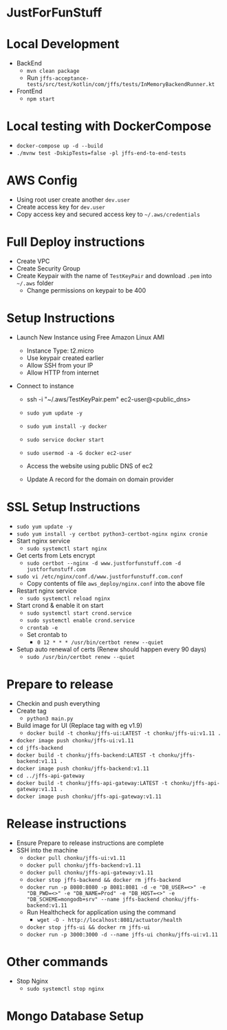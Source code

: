 # JustForFunStuff

# Local Development
 - BackEnd
   - `mvn clean package`
   - Run `jffs-acceptance-tests/src/test/kotlin/com/jffs/tests/InMemoryBackendRunner.kt`
 - FrontEnd
   - `npm start`

# Local testing with DockerCompose
 - `docker-compose up -d --build`
 - `./mvnw test -DskipTests=false -pl jffs-end-to-end-tests`

# AWS Config
 - Using root user create another `dev.user`
 - Create access key for `dev.user`
 - Copy access key and secured access key to `~/.aws/credentials`

# Full Deploy instructions
 - Create VPC
 - Create Security Group
 - Create Keypair with the name of `TestKeyPair` and download `.pem` into `~/.aws` folder
   - Change permissions on keypair to be 400

# Setup Instructions
 - Launch New Instance using Free Amazon Linux AMI
   - Instance Type: t2.micro
   - Use keypair created earlier
   - Allow SSH from your IP
   - Allow HTTP from internet
   
 - Connect to instance
   - ssh -i "~/.aws/TestKeyPair.pem" ec2-user@<public_dns>
   - `sudo yum update -y`
   - `sudo yum install -y docker`
   - `sudo service docker start`
   - `sudo usermod -a -G docker ec2-user`

   - Access the website using public DNS of ec2
   - Update A record for the domain on domain provider

# SSL Setup Instructions
 - `sudo yum update -y`
 - `sudo yum install -y certbot python3-certbot-nginx nginx cronie`
 - Start nginx service
   - `sudo systemctl start nginx`
 - Get certs from Lets encrypt
   - `sudo certbot --nginx -d www.justforfunstuff.com -d justforfunstuff.com`
 - `sudo vi /etc/nginx/conf.d/www.justforfunstuff.com.conf`
   - Copy contents of file `aws_deploy/nginx.conf` into the above file
 - Restart nginx service
   - `sudo systemctl reload nginx`
 - Start crond & enable it on start
   - `sudo systemctl start crond.service`
   - `sudo systemctl enable crond.service`
   - `crontab -e`
   - Set crontab to 
     - `0 12 * * * /usr/bin/certbot renew --quiet`
 - Setup auto renewal of certs (Renew should happen every 90 days)
   - `sudo /usr/bin/certbot renew --quiet`

# Prepare to release
- Checkin and push everything
- Create tag
    - `python3 main.py`
- Build image for UI (Replace tag with eg v1.9)
    - `docker build -t chonku/jffs-ui:LATEST -t chonku/jffs-ui:v1.11 .`
- `docker image push chonku/jffs-ui:v1.11`
- `cd jffs-backend`
- `docker build -t chonku/jffs-backend:LATEST -t chonku/jffs-backend:v1.11 .`
- `docker image push chonku/jffs-backend:v1.11`
- `cd ../jffs-api-gateway`
- `docker build -t chonku/jffs-api-gateway:LATEST -t chonku/jffs-api-gateway:v1.11 .`
- `docker image push chonku/jffs-api-gateway:v1.11`

# Release instructions
  - Ensure Prepare to release instructions are complete
  - SSH into the machine
    - `docker pull chonku/jffs-ui:v1.11`
    - `docker pull chonku/jffs-backend:v1.11`
    - `docker pull chonku/jffs-api-gateway:v1.11`
    - `docker stop jffs-backend && docker rm jffs-backend`
    - `docker run -p 8080:8080 -p 8081:8081 -d -e "DB_USER=<>" -e "DB_PWD=<>" -e "DB_NAME=Prod" -e "DB_HOST=<>" -e "DB_SCHEME=mongodb+srv" --name jffs-backend chonku/jffs-backend:v1.11`
    - Run Healthcheck for application using the command
      - `wget -O - http://localhost:8081/actuator/health` 
    - `docker stop jffs-ui && docker rm jffs-ui`
    - `docker run -p 3000:3000 -d --name jffs-ui chonku/jffs-ui:v1.11`    

# Other commands
   - Stop Nginx
     - `sudo systemctl stop nginx`

# Mongo Database Setup
   
